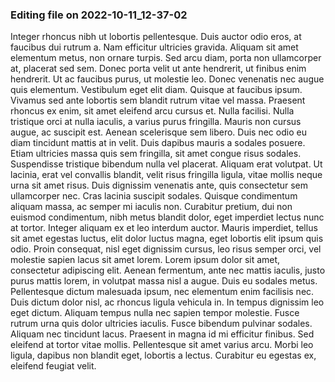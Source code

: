 

### Editing file on 2022-10-11_12-37-02

Integer rhoncus nibh ut lobortis pellentesque. Duis auctor odio eros, at faucibus dui rutrum a. Nam efficitur ultricies gravida. Aliquam sit amet elementum metus, non ornare turpis. Sed arcu diam, porta non ullamcorper at, placerat sed sem. Donec porta velit ut ante hendrerit, ut finibus enim hendrerit. Ut ac faucibus purus, ut molestie leo. Donec venenatis nec augue quis elementum. Vestibulum eget elit diam.
Quisque at faucibus ipsum. Vivamus sed ante lobortis sem blandit rutrum vitae vel massa. Praesent rhoncus ex enim, sit amet eleifend arcu cursus et. Nulla facilisi. Nulla tristique orci at nulla iaculis, a varius purus fringilla. Mauris non cursus augue, ac suscipit est. Aenean scelerisque sem libero.
Duis nec odio eu diam tincidunt mattis at in velit. Duis dapibus mauris a sodales posuere. Etiam ultricies massa quis sem fringilla, sit amet congue risus sodales. Suspendisse tristique bibendum nulla vel placerat. Aliquam erat volutpat. Ut lacinia, erat vel convallis blandit, velit risus fringilla ligula, vitae mollis neque urna sit amet risus. Duis dignissim venenatis ante, quis consectetur sem ullamcorper nec.
Cras lacinia suscipit sodales. Quisque condimentum aliquam massa, ac semper mi iaculis non. Curabitur pretium, dui non euismod condimentum, nibh metus blandit dolor, eget imperdiet lectus nunc at tortor. Integer aliquam ex et leo interdum auctor. Mauris imperdiet, tellus sit amet egestas luctus, elit dolor luctus magna, eget lobortis elit ipsum quis odio. Proin consequat, nisl eget dignissim cursus, leo risus semper orci, vel molestie sapien lacus sit amet lorem. Lorem ipsum dolor sit amet, consectetur adipiscing elit. Aenean fermentum, ante nec mattis iaculis, justo purus mattis lorem, in volutpat massa nisl a augue. Duis eu sodales metus. Pellentesque dictum malesuada ipsum, nec elementum enim facilisis nec. Duis dictum dolor nisl, ac rhoncus ligula vehicula in. In tempus dignissim leo eget dictum. Aliquam tempus nulla nec sapien tempor molestie. Fusce rutrum urna quis dolor ultricies iaculis.
Fusce bibendum pulvinar sodales. Aliquam nec tincidunt lacus. Praesent in magna id mi efficitur finibus. Sed eleifend at tortor vitae mollis. Pellentesque sit amet varius arcu. Morbi leo ligula, dapibus non blandit eget, lobortis a lectus. Curabitur eu egestas ex, eleifend feugiat velit.


